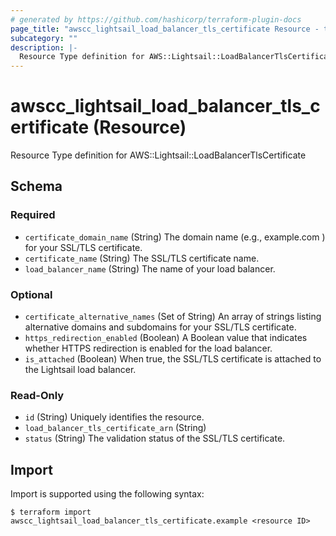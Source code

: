 ```yaml
---
# generated by https://github.com/hashicorp/terraform-plugin-docs
page_title: "awscc_lightsail_load_balancer_tls_certificate Resource - terraform-provider-awscc"
subcategory: ""
description: |-
  Resource Type definition for AWS::Lightsail::LoadBalancerTlsCertificate
---
```


# awscc_lightsail_load_balancer_tls_certificate (Resource)

Resource Type definition for AWS::Lightsail::LoadBalancerTlsCertificate



<!-- schema generated by tfplugindocs -->
## Schema

### Required

- `certificate_domain_name` (String) The domain name (e.g., example.com ) for your SSL/TLS certificate.
- `certificate_name` (String) The SSL/TLS certificate name.
- `load_balancer_name` (String) The name of your load balancer.

### Optional

- `certificate_alternative_names` (Set of String) An array of strings listing alternative domains and subdomains for your SSL/TLS certificate.
- `https_redirection_enabled` (Boolean) A Boolean value that indicates whether HTTPS redirection is enabled for the load balancer.
- `is_attached` (Boolean) When true, the SSL/TLS certificate is attached to the Lightsail load balancer.

### Read-Only

- `id` (String) Uniquely identifies the resource.
- `load_balancer_tls_certificate_arn` (String)
- `status` (String) The validation status of the SSL/TLS certificate.

## Import

Import is supported using the following syntax:

```shell
$ terraform import awscc_lightsail_load_balancer_tls_certificate.example <resource ID>
```
